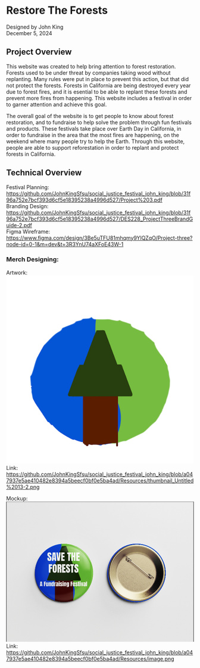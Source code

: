 # Restore The Forests
Designed by John King <br />
December 5, 2024
## Project Overview

This website was created to help bring attention to forest restoration. Forests used to be under threat by companies taking wood without replanting. Many rules were put in place to prevent this action, but that did not protect the forests. Forests in California are being destroyed every year due to forest fires, and it is esential to be able to replant these forests and prevent more fires from happening. This website includes a festival in order to garner attention and achieve this goal.

The overall goal of the website is to get people to know about forest restoration, and to fundraise to help solve the problem through fun festivals and products. These festivals take place over Earth Day in California, in order to fundraise in the area that the most fires are happening, on the weekend where many people try to help the Earth. Through this website, people are able to support reforestation in order to replant and protect forests in California.

## Technical Overview
Festival Planning: <br />
https://github.com/JohnKingSfsu/social_justice_festival_john_king/blob/31f96a752e7bcf393d6cf5e18395238a4996d527/Project%203.pdf <br />
Branding Design: <br />
https://github.com/JohnKingSfsu/social_justice_festival_john_king/blob/31f96a752e7bcf393d6cf5e18395238a4996d527/DES228_ProjectThreeBrandGuide-2.pdf <br />
Figma Wireframe: <br />
https://www.figma.com/design/3Be5uTFU81mhqmy9YlQZqO/Project-three?node-id=0-1&m=dev&t=3R3YnU74aXFoE43W-1 <br />

### Merch Designing: <br />
Artwork: <br />
![Mockup Artwork](Resources/thumbnail_Untitled%2013-2.png) <br />
Link: https://github.com/JohnKingSfsu/social_justice_festival_john_king/blob/a047937e5ae410482e8394a5beecf0bf0e5ba4ad/Resources/thumbnail_Untitled%2013-2.png

Mockup: <br />
![Mockup](Resources/image.png) <br />
Link: https://github.com/JohnKingSfsu/social_justice_festival_john_king/blob/a047937e5ae410482e8394a5beecf0bf0e5ba4ad/Resources/image.png
